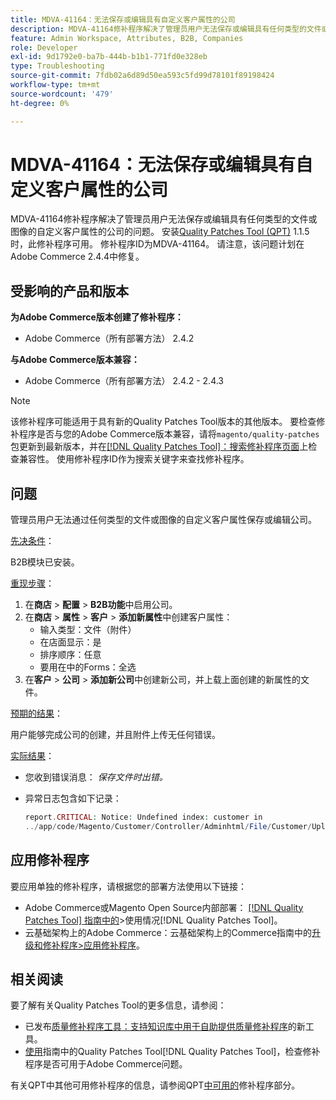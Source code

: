 ```yaml
---
title: MDVA-41164：无法保存或编辑具有自定义客户属性的公司
description: MDVA-41164修补程序解决了管理员用户无法保存或编辑具有任何类型的文件或图像的自定义客户属性的公司的问题。 安装[Quality Patches Tool (QPT)](https://experienceleague.adobe.com/zh-hans/docs/commerce-operations/tools/quality-patches-tool/quality-patches-tool-to-self-serve-quality-patches) 1.1.5后，即可使用此修补程序。 修补程序ID为MDVA-41164。 请注意，该问题计划在Adobe Commerce 2.4.4中修复。
feature: Admin Workspace, Attributes, B2B, Companies
role: Developer
exl-id: 9d1792e0-ba7b-444b-b1b1-771fd0e328eb
type: Troubleshooting
source-git-commit: 7fdb02a6d89d50ea593c5fd99d78101f89198424
workflow-type: tm+mt
source-wordcount: '479'
ht-degree: 0%

---
```


# MDVA-41164：无法保存或编辑具有自定义客户属性的公司

MDVA-41164修补程序解决了管理员用户无法保存或编辑具有任何类型的文件或图像的自定义客户属性的公司的问题。 安装[Quality Patches Tool (QPT)](https://experienceleague.adobe.com/zh-hans/docs/commerce-operations/tools/quality-patches-tool/quality-patches-tool-to-self-serve-quality-patches) 1.1.5时，此修补程序可用。 修补程序ID为MDVA-41164。 请注意，该问题计划在Adobe Commerce 2.4.4中修复。

## 受影响的产品和版本

**为Adobe Commerce版本创建了修补程序：**

* Adobe Commerce（所有部署方法） 2.4.2

**与Adobe Commerce版本兼容：**

* Adobe Commerce（所有部署方法） 2.4.2 - 2.4.3

>[!NOTE]
>
>该修补程序可能适用于具有新的Quality Patches Tool版本的其他版本。 要检查修补程序是否与您的Adobe Commerce版本兼容，请将`magento/quality-patches`包更新到最新版本，并在[[!DNL Quality Patches Tool]：搜索修补程序页面](https://experienceleague.adobe.com/zh-hans/docs/commerce-operations/tools/quality-patches-tool/quality-patches-tool-to-self-serve-quality-patches)上检查兼容性。 使用修补程序ID作为搜索关键字来查找修补程序。

## 问题

管理员用户无法通过任何类型的文件或图像的自定义客户属性保存或编辑公司。

<u>先决条件</u>：

B2B模块已安装。

<u>重现步骤</u>：

1. 在&#x200B;**商店** > **配置** > **B2B功能**&#x200B;中启用公司。
1. 在&#x200B;**商店** > **属性** > **客户** > **添加新属性**&#x200B;中创建客户属性：
   * 输入类型：文件（附件）
   * 在店面显示：是
   * 排序顺序：任意
   * 要用在中的Forms：全选
1. 在&#x200B;**客户** > **公司** > **添加新公司**&#x200B;中创建新公司，并上载上面创建的新属性的文件。

<u>预期的结果</u>：

用户能够完成公司的创建，并且附件上传无任何错误。

<u>实际结果</u>：

* 您收到错误消息： *保存文件时出错。*
* 异常日志包含如下记录：

  ```php
  report.CRITICAL: Notice: Undefined index: customer in
  ../app/code/Magento/Customer/Controller/Adminhtml/File/Customer/Upload.php on line 69
  ```

## 应用修补程序

要应用单独的修补程序，请根据您的部署方法使用以下链接：

* Adobe Commerce或Magento Open Source内部部署： [[!DNL Quality Patches Tool] 指南中的](/help/tools/quality-patches-tool/usage.md)>使用情况[!DNL Quality Patches Tool]。
* 云基础架构上的Adobe Commerce：云基础架构上的Commerce指南中的[升级和修补程序>应用修补程序](https://experienceleague.adobe.com/docs/commerce-cloud-service/user-guide/develop/upgrade/apply-patches.html?lang=zh-Hans)。

## 相关阅读

要了解有关Quality Patches Tool的更多信息，请参阅：

* 已发布[质量修补程序工具：支持知识库中用于自助提供质量修补程序](https://experienceleague.adobe.com/zh-hans/docs/commerce-operations/tools/quality-patches-tool/quality-patches-tool-to-self-serve-quality-patches)的新工具。
* [使用](/help/tools/quality-patches-tool/patches-available-in-qpt/check-patch-for-magento-issue-with-magento-quality-patches.md)指南中的Quality Patches Tool[!DNL Quality Patches Tool]，检查修补程序是否可用于Adobe Commerce问题。

有关QPT中其他可用修补程序的信息，请参阅QPT[中可用的](https://support.magento.com/hc/en-us/sections/360010506631-Patches-available-in-MQP-tool-)修补程序部分。
